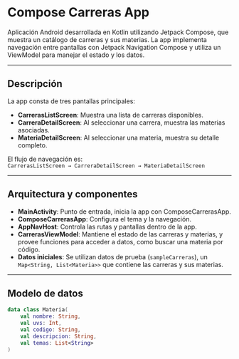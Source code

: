 # Compose Carreras App

Aplicación Android desarrollada en Kotlin utilizando Jetpack Compose, que muestra un catálogo de carreras y sus materias. La app implementa navegación entre pantallas con Jetpack Navigation Compose y utiliza un ViewModel para manejar el estado y los datos.

---

## Descripción

La app consta de tres pantallas principales:

- **CarrerasListScreen**: Muestra una lista de carreras disponibles.
- **CarreraDetailScreen**: Al seleccionar una carrera, muestra las materias asociadas.
- **MateriaDetailScreen**: Al seleccionar una materia, muestra su detalle completo.

El flujo de navegación es:  
`CarrerasListScreen → CarreraDetailScreen → MateriaDetailScreen`

---

## Arquitectura y componentes

- **MainActivity**: Punto de entrada, inicia la app con ComposeCarrerasApp.
- **ComposeCarrerasApp**: Configura el tema y la navegación.
- **AppNavHost**: Controla las rutas y pantallas dentro de la app.
- **CarrerasViewModel**: Mantiene el estado de las carreras y materias, y provee funciones para acceder a datos, como buscar una materia por código.
- **Datos iniciales**: Se utilizan datos de prueba (`sampleCarreras`), un `Map<String, List<Materia>>` que contiene las carreras y sus materias.

---

## Modelo de datos

```kotlin
data class Materia(
    val nombre: String,
    val uvs: Int,
    val codigo: String,
    val descripcion: String,
    val temas: List<String>
)

